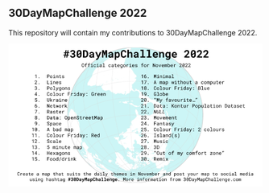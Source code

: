 <h2>30DayMapChallenge 2022</h2>

This repository will contain my contributions to 30DayMapChallenge 2022. 

<img src="https://raw.githubusercontent.com/rabenojha/30DayMapChallenge/main/2022/maps/30dmc-2022.png" alt="alt text" title="image Title" />
